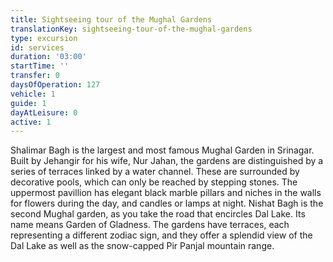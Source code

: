 ```yaml
---
title: Sightseeing tour of the Mughal Gardens
translationKey: sightseeing-tour-of-the-mughal-gardens
type: excursion
id: services
duration: '03:00'
startTime: ''
transfer: 0
daysOfOperation: 127
vehicle: 1
guide: 1
dayAtLeisure: 0
active: 1
---
```


Shalimar Bagh is the largest and most famous Mughal Garden in Srinagar. Built by Jehangir for his wife, Nur Jahan, the gardens are distinguished by a series of terraces linked by a water channel. These are surrounded by decorative pools, which can only be reached by stepping stones. The uppermost pavillion has elegant black marble pillars and niches in the walls for flowers during the day, and candles or lamps at night.  Nishat Bagh is the second Mughal garden, as you take the road that encircles Dal Lake. Its name means Garden of Gladness. The gardens have terraces, each representing a different zodiac sign, and they offer a splendid view of the Dal Lake as well as the snow-capped Pir Panjal mountain range.  